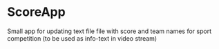 # ScoreApp
Small app for updating text file file with score and team names for sport competition (to be used as info-text in video stream)

